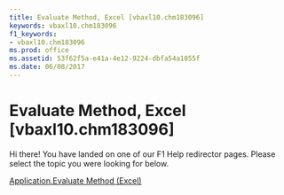 ```yaml
---
title: Evaluate Method, Excel [vbaxl10.chm183096]
keywords: vbaxl10.chm183096
f1_keywords:
- vbaxl10.chm183096
ms.prod: office
ms.assetid: 53f62f5a-e41a-4e12-9224-dbfa54a1055f
ms.date: 06/08/2017
---
```



# Evaluate Method, Excel [vbaxl10.chm183096]

Hi there! You have landed on one of our F1 Help redirector pages. Please select the topic you were looking for below.

[Application.Evaluate Method (Excel)](http://msdn.microsoft.com/library/031ce9e0-a7af-30f3-aa9f-fc776d8bf146%28Office.15%29.aspx)

